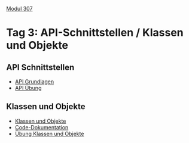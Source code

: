  [Modul 307](/ilv.307)
 
# Tag 3: API-Schnittstellen / Klassen und Objekte


## API Schnittstellen

- [API Grundlagen](/ilv.307/03-modul-307/02-api-grundlagen)
- [API Übung](/ilv.307/03-modul-307/02-api-uebung)

## Klassen und Objekte
- [Klassen und Objekte](/ilv.307/03-modul-307/01-klassen-objekte)
- [Code-Dokumentation](/ilv.307/03-modul-307/01.b-docblock)
- [Übung Klassen und Objekte](/ilv.307/03-modul-307/01.1-klassen-objekte-uebung)
<!--stackedit_data:
eyJoaXN0b3J5IjpbMjAwMjYzMjQ2NSwtMTUwMzY1MzU3LC04Mj
g0NDQxODYsLTc2OTMxNjg1OSwxNzUzNzQ5MzUsNzMwOTk4MTE2
XX0=
-->